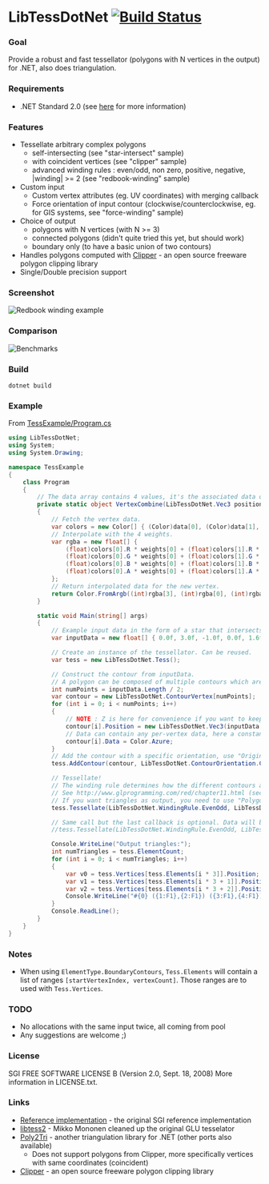 LibTessDotNet [![Build Status](https://ci.appveyor.com/api/projects/status/ypuw4wca67vr5k8u?svg=true)](https://ci.appveyor.com/project/speps/libtessdotnet)
=============

### Goal

Provide a robust and fast tessellator (polygons with N vertices in the output) for .NET, also does triangulation.

### Requirements

* .NET Standard 2.0 (see [here](https://docs.microsoft.com/en-us/dotnet/standard/net-standard) for more information)

### Features

* Tessellate arbitrary complex polygons
    - self-intersecting (see "star-intersect" sample)
    - with coincident vertices (see "clipper" sample)
    - advanced winding rules : even/odd, non zero, positive, negative, |winding| >= 2 (see "redbook-winding" sample)
* Custom input
    - Custom vertex attributes (eg. UV coordinates) with merging callback
    - Force orientation of input contour (clockwise/counterclockwise, eg. for GIS systems, see "force-winding" sample)
* Choice of output
    - polygons with N vertices (with N >= 3)
    - connected polygons (didn't quite tried this yet, but should work)
    - boundary only (to have a basic union of two contours)
* Handles polygons computed with [Clipper](http://www.angusj.com/delphi/clipper.php) - an open source freeware polygon clipping library
* Single/Double precision support

### Screenshot

![Redbook winding example](https://raw.github.com/speps/LibTessDotNet/master/TessBed/Misc/screenshot.png)

### Comparison

![Benchmarks](https://raw.github.com/speps/LibTessDotNet/master/TessBed/Misc/benchmarks.png)

### Build

```
dotnet build
```

### Example

From [TessExample/Program.cs](https://github.com/speps/LibTessDotNet/blob/master/TessExample/Program.cs)

```csharp
using LibTessDotNet;
using System;
using System.Drawing;

namespace TessExample
{
    class Program
    {
        // The data array contains 4 values, it's the associated data of the vertices that resulted in an intersection.
        private static object VertexCombine(LibTessDotNet.Vec3 position, object[] data, float[] weights)
        {
            // Fetch the vertex data.
            var colors = new Color[] { (Color)data[0], (Color)data[1], (Color)data[2], (Color)data[3] };
            // Interpolate with the 4 weights.
            var rgba = new float[] {
                (float)colors[0].R * weights[0] + (float)colors[1].R * weights[1] + (float)colors[2].R * weights[2] + (float)colors[3].R * weights[3],
                (float)colors[0].G * weights[0] + (float)colors[1].G * weights[1] + (float)colors[2].G * weights[2] + (float)colors[3].G * weights[3],
                (float)colors[0].B * weights[0] + (float)colors[1].B * weights[1] + (float)colors[2].B * weights[2] + (float)colors[3].B * weights[3],
                (float)colors[0].A * weights[0] + (float)colors[1].A * weights[1] + (float)colors[2].A * weights[2] + (float)colors[3].A * weights[3]
            };
            // Return interpolated data for the new vertex.
            return Color.FromArgb((int)rgba[3], (int)rgba[0], (int)rgba[1], (int)rgba[2]);
        }

        static void Main(string[] args)
        {
            // Example input data in the form of a star that intersects itself.
            var inputData = new float[] { 0.0f, 3.0f, -1.0f, 0.0f, 1.6f, 1.9f, -1.6f, 1.9f, 1.0f, 0.0f };

            // Create an instance of the tessellator. Can be reused.
            var tess = new LibTessDotNet.Tess();

            // Construct the contour from inputData.
            // A polygon can be composed of multiple contours which are all tessellated at the same time.
            int numPoints = inputData.Length / 2;
            var contour = new LibTessDotNet.ContourVertex[numPoints];
            for (int i = 0; i < numPoints; i++)
            {
                // NOTE : Z is here for convenience if you want to keep a 3D vertex position throughout the tessellation process but only X and Y are important.
                contour[i].Position = new LibTessDotNet.Vec3(inputData[i * 2], inputData[i * 2 + 1], 0);
                // Data can contain any per-vertex data, here a constant color.
                contour[i].Data = Color.Azure;
            }
            // Add the contour with a specific orientation, use "Original" if you want to keep the input orientation.
            tess.AddContour(contour, LibTessDotNet.ContourOrientation.Clockwise);

            // Tessellate!
            // The winding rule determines how the different contours are combined together.
            // See http://www.glprogramming.com/red/chapter11.html (section "Winding Numbers and Winding Rules") for more information.
            // If you want triangles as output, you need to use "Polygons" type as output and 3 vertices per polygon.
            tess.Tessellate(LibTessDotNet.WindingRule.EvenOdd, LibTessDotNet.ElementType.Polygons, 3, VertexCombine);

            // Same call but the last callback is optional. Data will be null because no interpolated data would have been generated.
            //tess.Tessellate(LibTessDotNet.WindingRule.EvenOdd, LibTessDotNet.ElementType.Polygons, 3); // Some vertices will have null Data in this case.

            Console.WriteLine("Output triangles:");
            int numTriangles = tess.ElementCount;
            for (int i = 0; i < numTriangles; i++)
            {
                var v0 = tess.Vertices[tess.Elements[i * 3]].Position;
                var v1 = tess.Vertices[tess.Elements[i * 3 + 1]].Position;
                var v2 = tess.Vertices[tess.Elements[i * 3 + 2]].Position;
                Console.WriteLine("#{0} ({1:F1},{2:F1}) ({3:F1},{4:F1}) ({5:F1},{6:F1})", i, v0.X, v0.Y, v1.X, v1.Y, v2.X, v2.Y);
            }
            Console.ReadLine();
        }
    }
}
```

### Notes

* When using `ElementType.BoundaryContours`, `Tess.Elements` will contain a list of ranges `[startVertexIndex, vertexCount]`.
  Those ranges are to used with `Tess.Vertices`.

### TODO

* No allocations with the same input twice, all coming from pool
* Any suggestions are welcome ;)

### License

SGI FREE SOFTWARE LICENSE B (Version 2.0, Sept. 18, 2008)
More information in LICENSE.txt.

### Links
* [Reference implementation](http://oss.sgi.com/projects/ogl-sample) - the original SGI reference implementation
* [libtess2](https://github.com/memononen/libtess2) - Mikko Mononen cleaned up the original GLU tesselator
* [Poly2Tri](http://code.google.com/p/poly2tri/) - another triangulation library for .NET (other ports also available)
    - Does not support polygons from Clipper, more specifically vertices with same coordinates (coincident)
* [Clipper](http://www.angusj.com/delphi/clipper.php) - an open source freeware polygon clipping library
